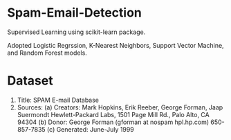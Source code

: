 # Spam-Email-Detection
Supervised Learning using scikit-learn package.

Adopted Logistic Regrssion, K-Nearest Neighbors, Support Vector Machine, and Random Forest models.

# Dataset
1.  Title:  SPAM E-mail Database
2.  Sources:
  (a) Creators: Mark Hopkins, Erik Reeber, George Forman, Jaap Suermondt
      Hewlett-Packard Labs, 1501 Page Mill Rd., Palo Alto, CA 94304
  (b) Donor: George Forman (gforman at nospam hpl.hp.com)  650-857-7835
  (c) Generated: June-July 1999
